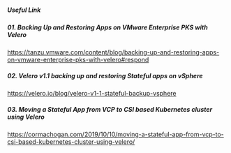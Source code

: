 ##### Useful Link   

##### 01. Backing Up and Restoring Apps on VMware Enterprise PKS with Velero   
https://tanzu.vmware.com/content/blog/backing-up-and-restoring-apps-on-vmware-enterprise-pks-with-velero#respond   

##### 02. Velero v1.1 backing up and restoring Stateful apps on vSphere   
https://velero.io/blog/velero-v1-1-stateful-backup-vsphere   

##### 03. Moving a Stateful App from VCP to CSI based Kubernetes cluster using Velero   
https://cormachogan.com/2019/10/10/moving-a-stateful-app-from-vcp-to-csi-based-kubernetes-cluster-using-velero/   

